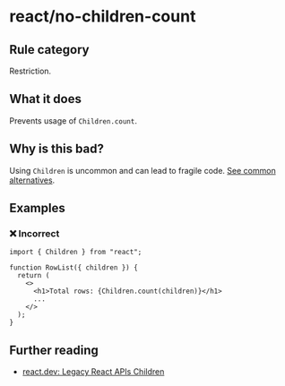 # react/no-children-count

<!-- end auto-generated rule header -->

## Rule category

Restriction.

## What it does

Prevents usage of `Children.count`.

## Why is this bad?

Using `Children` is uncommon and can lead to fragile code. [See common alternatives](https://react.dev/reference/react/Children#alternatives).

## Examples

### ❌ Incorrect

```tsx
import { Children } from "react";

function RowList({ children }) {
  return (
    <>
      <h1>Total rows: {Children.count(children)}</h1>
      ...
    </>
  );
}
```

## Further reading

- [react.dev: Legacy React APIs Children](https://react.dev/reference/react/Children)
